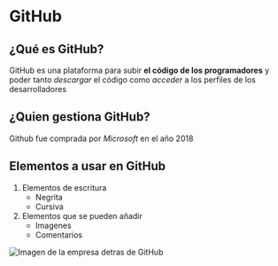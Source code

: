 # GitHub
## ¿Qué es GitHub?
GitHub es una plataforma para subir **el código de los programadores** y poder tanto _descargar_ el código como _acceder_ a los perfiles de los desarrolladores
## ¿Quien gestiona GitHub?
Github fue comprada por *Microsoft* en el año 2018
## Elementos a usar en GitHub
1. Elementos de escritura
   - Negrita
   - Cursiva
2. Elementos que se pueden añadir
   - Imagenes
   - Comentarios
     
![Imagen de la empresa detras de GitHub](https://github.com/AntonioSocias/AntonioSocias/assets/146021038/559d45d8-04e8-42cc-8263-66f4cc401b6c)
<!---
AntonioSocias/AntonioSocias is a ✨ special ✨ repository because its `README.md` (this file) appears on your GitHub profile.
You can click the Preview link to take a look at your changes.
--->
